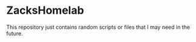# ZacksHomelab
This repository just contains random scripts or files that I may need in the future.
